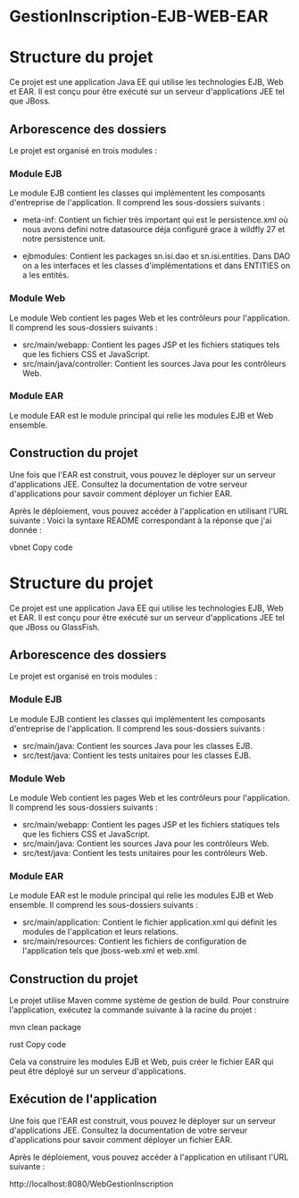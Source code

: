 # GestionInscription-EJB-WEB-EAR
# Structure du projet

Ce projet est une application Java EE qui utilise les technologies EJB, Web et EAR. Il est conçu pour être exécuté sur un serveur d'applications JEE tel que JBoss.
## Arborescence des dossiers

Le projet est organisé en trois modules :

### Module EJB

Le module EJB contient les classes qui implémentent les composants d'entreprise de l'application. Il comprend les sous-dossiers suivants :

- meta-inf: Contient un fichier très important qui est le persistence.xml où nous avons defini notre datasource déja configuré grace à wildfly 27 et notre persistence unit.

- ejbmodules: Contient les packages sn.isi.dao et sn.isi.entities.
Dans DAO on a les interfaces et les classes d'implémentations et dans ENTITIES on a les entités.

### Module Web

Le module Web contient les pages Web et les contrôleurs pour l'application. Il comprend les sous-dossiers suivants :

- src/main/webapp: Contient les pages JSP et les fichiers statiques tels que les fichiers CSS et JavaScript.
- src/main/java/controller: Contient les sources Java pour les contrôleurs Web.

### Module EAR

Le module EAR est le module principal qui relie les modules EJB et Web ensemble.


## Construction du projet
Une fois que l'EAR est construit, vous pouvez le déployer sur un serveur d'applications JEE. Consultez la documentation de votre serveur d'applications pour savoir comment déployer un fichier EAR.

Après le déploiement, vous pouvez accéder à l'application en utilisant l'URL suivante : Voici la syntaxe README correspondant à la réponse que j'ai donnée :

vbnet
Copy code
# Structure du projet

Ce projet est une application Java EE qui utilise les technologies EJB, Web et EAR. Il est conçu pour être exécuté sur un serveur d'applications JEE tel que JBoss ou GlassFish.

## Arborescence des dossiers

Le projet est organisé en trois modules :

### Module EJB

Le module EJB contient les classes qui implémentent les composants d'entreprise de l'application. Il comprend les sous-dossiers suivants :

- src/main/java: Contient les sources Java pour les classes EJB.
- src/test/java: Contient les tests unitaires pour les classes EJB.

### Module Web

Le module Web contient les pages Web et les contrôleurs pour l'application. Il comprend les sous-dossiers suivants :

- src/main/webapp: Contient les pages JSP et les fichiers statiques tels que les fichiers CSS et JavaScript.
- src/main/java: Contient les sources Java pour les contrôleurs Web.
- src/test/java: Contient les tests unitaires pour les contrôleurs Web.

### Module EAR

Le module EAR est le module principal qui relie les modules EJB et Web ensemble. Il comprend les sous-dossiers suivants :

- src/main/application: Contient le fichier application.xml qui définit les modules de l'application et leurs relations.
- src/main/resources: Contient les fichiers de configuration de l'application tels que jboss-web.xml et web.xml.

## Construction du projet

Le projet utilise Maven comme système de gestion de build. Pour construire l'application, exécutez la commande suivante à la racine du projet :

mvn clean package

rust
Copy code

Cela va construire les modules EJB et Web, puis créer le fichier EAR qui peut être déployé sur un serveur d'applications.

## Exécution de l'application

Une fois que l'EAR est construit, vous pouvez le déployer sur un serveur d'applications JEE. Consultez la documentation de votre serveur d'applications pour savoir comment déployer un fichier EAR.

Après le déploiement, vous pouvez accéder à l'application en utilisant l'URL suivante :

http://localhost:8080/WebGestionInscription


